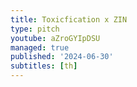 ```yaml
---
title: Toxicfication x ZIN
type: pitch
youtube: aZroGYIpDSU
managed: true
published: '2024-06-30'
subtitles: [th]
---
```

